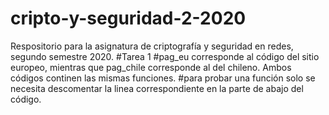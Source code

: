 # cripto-y-seguridad-2-2020
Respositorio para la asignatura de criptografía y seguridad en redes, segundo semestre 2020. 
#Tarea 1
#pag_eu corresponde al código del sitio europeo, mientras que pag_chile corresponde al del chileno. Ambos códigos continen las mismas funciones.
#para probar una función solo se necesita descomentar la linea correspondiente en la parte de abajo del código.
